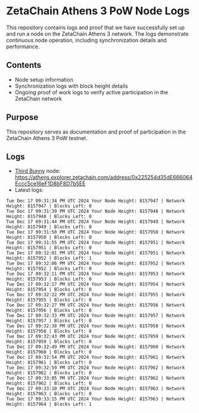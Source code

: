 # ZetaChain Athens 3 PoW Node Logs
This repository contains logs and proof that we have successfully set up and run a node on the ZetaChain Athens 3 network. The logs demonstrate continuous node operation, including synchronization details and performance.

## Contents
- Node setup information
- Synchronization logs with block height details
- Ongoing proof of work logs to verify active participation in the ZetaChain network

## Purpose
This repository serves as documentation and proof of participation in the ZetaChain Athens 3 PoW testnet.

## Logs

- [Third Bunny](https://thirdbunny.xyz/) node: https://athens.explorer.zetachain.com/address/0x225254d35dE666064Eccc5ce16eF1D8bF8D7b5EE
- Latest logs:
```
Tue Dec 17 09:31:34 PM UTC 2024 Your Node Height: 8157947 | Network Height: 8157947 | Blocks Left: 0
Tue Dec 17 09:31:39 PM UTC 2024 Your Node Height: 8157948 | Network Height: 8157948 | Blocks Left: 0
Tue Dec 17 09:31:44 PM UTC 2024 Your Node Height: 8157949 | Network Height: 8157949 | Blocks Left: 0
Tue Dec 17 09:31:50 PM UTC 2024 Your Node Height: 8157950 | Network Height: 8157950 | Blocks Left: 0
Tue Dec 17 09:31:55 PM UTC 2024 Your Node Height: 8157951 | Network Height: 8157951 | Blocks Left: 0
Tue Dec 17 09:32:01 PM UTC 2024 Your Node Height: 8157951 | Network Height: 8157952 | Blocks Left: 1
Tue Dec 17 09:32:06 PM UTC 2024 Your Node Height: 8157952 | Network Height: 8157952 | Blocks Left: 0
Tue Dec 17 09:32:11 PM UTC 2024 Your Node Height: 8157953 | Network Height: 8157953 | Blocks Left: 0
Tue Dec 17 09:32:17 PM UTC 2024 Your Node Height: 8157954 | Network Height: 8157954 | Blocks Left: 0
Tue Dec 17 09:32:22 PM UTC 2024 Your Node Height: 8157955 | Network Height: 8157955 | Blocks Left: 0
Tue Dec 17 09:32:27 PM UTC 2024 Your Node Height: 8157956 | Network Height: 8157956 | Blocks Left: 0
Tue Dec 17 09:32:33 PM UTC 2024 Your Node Height: 8157957 | Network Height: 8157957 | Blocks Left: 0
Tue Dec 17 09:32:38 PM UTC 2024 Your Node Height: 8157958 | Network Height: 8157958 | Blocks Left: 0
Tue Dec 17 09:32:43 PM UTC 2024 Your Node Height: 8157959 | Network Height: 8157959 | Blocks Left: 0
Tue Dec 17 09:32:49 PM UTC 2024 Your Node Height: 8157960 | Network Height: 8157960 | Blocks Left: 0
Tue Dec 17 09:32:54 PM UTC 2024 Your Node Height: 8157961 | Network Height: 8157961 | Blocks Left: 0
Tue Dec 17 09:32:59 PM UTC 2024 Your Node Height: 8157962 | Network Height: 8157962 | Blocks Left: 0
Tue Dec 17 09:33:05 PM UTC 2024 Your Node Height: 8157962 | Network Height: 8157962 | Blocks Left: 0
Tue Dec 17 09:33:10 PM UTC 2024 Your Node Height: 8157963 | Network Height: 8157963 | Blocks Left: 0
Tue Dec 17 09:33:15 PM UTC 2024 Your Node Height: 8157963 | Network Height: 8157964 | Blocks Left: 1
```
